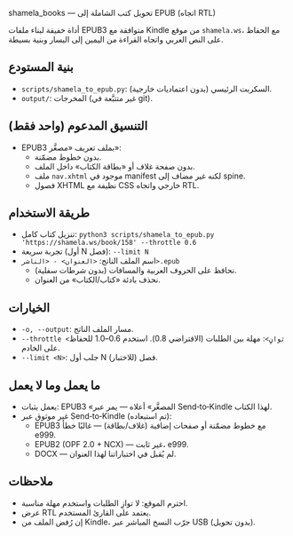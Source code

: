 shamela_books — تحويل كتب الشاملة إلى EPUB (اتجاه RTL)

أداة خفيفة لبناء ملفات EPUB3 متوافقة مع Kindle من موقع `shamela.ws`، مع الحفاظ على النص العربي واتجاه القراءة من اليمين إلى اليسار وبنية بسيطة.

## بنية المستودع
- `scripts/shamela_to_epub.py`: السكربت الرئيسي (بدون اعتماديات خارجية).
- `output/`: المخرجات (غير متتبَّعة في git).

## التنسيق المدعوم (واحد فقط)
- EPUB3 بملف تعريف «مصغَّر»:
  - بدون خطوط مضمّنة.
  - بدون صفحة غلاف أو «بطاقة الكتاب» داخل الملف.
  - ملف `nav.xhtml` موجود في manifest لكنه غير مضاف إلى spine.
  - فصول XHTML نظيفة مع CSS خارجي واتجاه RTL.

## طريقة الاستخدام
- تنزيل كتاب كامل: `python3 scripts/shamela_to_epub.py 'https://shamela.ws/book/158' --throttle 0.6`
- تجربة سريعة (أول N فصل): `--limit N`
- اسم الملف الناتج: `<العنوان> - <الناشر>.epub`
  - نحافظ على الحروف العربية والمسافات (بدون شرطات سفلية).
  - نحذف بادئة «كتاب/الكتاب» من العنوان.

## الخيارات
- `-o, --output`: مسار الملف الناتج.
- `--throttle <ثوانٍ>`: مهلة بين الطلبات (الافتراضي 0.8). استخدم 0.6–1.0 للحفاظ على الخادم.
- `--limit <N>`: جلب أول N فصل (للاختبار).

## ما يعمل وما لا يعمل
- يعمل بثبات: EPUB3 «المصغَّر» أعلاه — يمر عبر Send‑to‑Kindle لهذا الكتاب.
- غير موثوق عبر Send‑to‑Kindle (تم استبعاده):
  - EPUB3 مع خطوط مضمّنة أو صفحات إضافية (غلاف/بطاقة) — غالبًا خطأ e999.
  - EPUB2 (OPF 2.0 + NCX) — غير ثابت، e999.
  - DOCX — لم يُقبل في اختباراتنا لهذا العنوان.

## ملاحظات
- احترم الموقع: لا توازِ الطلبات واستخدم مهلة مناسبة.
- عرض RTL يعتمد على القارئ المستخدم.
- إن رُفض الملف من Kindle، جرّب النسخ المباشر عبر USB (بدون تحويل).

